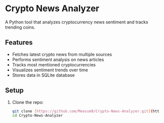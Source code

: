 # Crypto News Analyzer

A Python tool that analyzes cryptocurrency news sentiment and tracks trending coins.

## Features

- Fetches latest crypto news from multiple sources
- Performs sentiment analysis on news articles
- Tracks most mentioned cryptocurrencies
- Visualizes sentiment trends over time
- Stores data in SQLite database

## Setup

1. Clone the repo:
   ```bash
   git clone [https://github.com/Meesum9/Crypto-News-Analyzer.git](https://github.com/Meesum9/Crypto-News-Analyzer.git)
   cd Crypto-News-Analyzer
